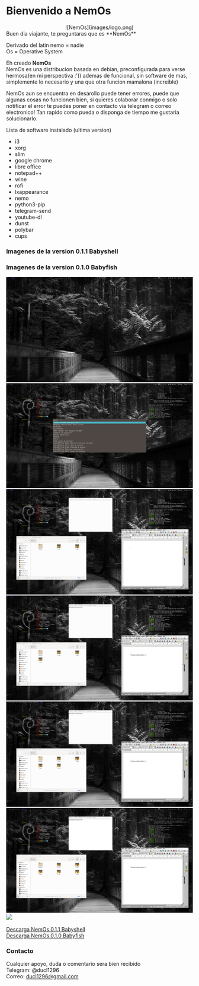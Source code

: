 # Bienvenido a NemOs
<div align="center">
![NemOs](images/logo.png)
</div>
Buen dia viajante, te preguntaras que es **NemOs**


Derivado del latin nemo = nadie<br>
Os = Operative System


Eh creado **NemOs** <br>
NemOs es una distribucion basada en debian, preconfigurada para verse hermosa(en mi perspectiva :')) ademas de funcional, sin software de mas, simplemente lo necesario
y una que otra funcion mamalona (increible)

NemOs aun se encuentra en desarollo puede tener errores, puede que algunas cosas no funcionen bien, si quieres colaborar conmigo o solo notificar el error te puedes poner en contacto via telegram o correo electronico!
Tan rapido como pueda o disponga de tiempo me gustaria solucionarlo.

Lista de software instalado (ultima version)

- i3
- xorg
- slim
- google chrome
- libre office
- notepad++
- wine
- rofi
- lxappearance
- nemo
- python3-pip
- telegram-send
- youtube-dl
- dunst
- polybar
- cups

### Imagenes de la version 0.1.1 Babyshell
### Imagenes de la version 0.1.0 Babyfish
![](images/0.1.0/1.png)
![](images/0.1.0/2.png)
![](images/0.1.0/3.png)
![](images/0.1.0/4.png)
![](images/0.1.0/5.png)
![](images/0.1.0/6.png)
![](images0.1.0//7.png)

[Descarga NemOs.0.1.1 Babyshell](https://racaty.net/ah0vufwc1isx) <br>
[Descarga NemOs.0.1.0 Babyfish](https://racaty.net/s1liryqskepy)

### Contacto

Cualquier apoyo, duda o comentario sera bien recibido <br>
Telegram: @ducl1296 <br>
Correo: ducl1296@gmail.com
